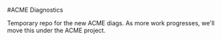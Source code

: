 #ACME Diagnostics

Temporary repo for the new ACME diags. As more work progresses, we'll move this under the ACME project.

